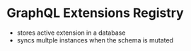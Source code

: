 # GraphQL Extensions Registry

- stores active extension in a database
- syncs multple instances when the schema is mutated

